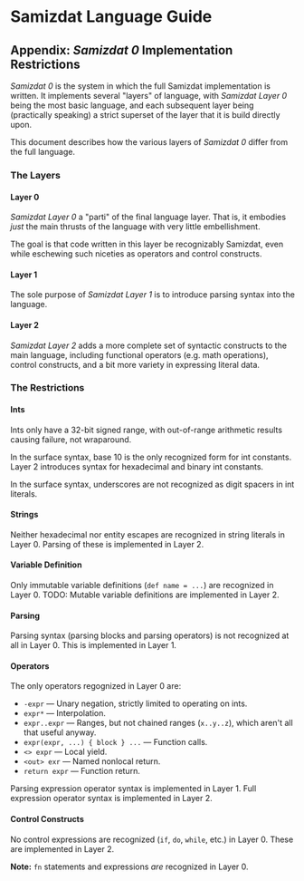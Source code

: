 Samizdat Language Guide
=======================

Appendix: *Samizdat 0* Implementation Restrictions
------------------------------------------------

*Samizdat 0* is the system in which the full Samizdat implementation is
written. It implements several "layers" of language, with *Samizdat Layer 0*
being the most basic language, and each subsequent layer being (practically
speaking) a strict superset of the layer that it is build directly upon.

This document describes how the various layers of *Samizdat 0* differ
from the full language.

### The Layers

#### Layer 0

*Samizdat Layer 0* a "parti" of the final language layer. That is, it
embodies *just* the main thrusts of the language with very little
embellishment.

The goal is that code written in this layer be recognizably Samizdat,
even while eschewing such niceties as operators and control constructs.

#### Layer 1

The sole purpose of *Samizdat Layer 1* is to introduce parsing syntax
into the language.

#### Layer 2

*Samizdat Layer 2* adds a more complete set of syntactic constructs to
the main language, including functional operators (e.g. math operations),
control constructs, and a bit more variety in expressing literal data.

### The Restrictions

#### Ints

Ints only have a 32-bit signed range, with out-of-range arithmetic
results causing failure, not wraparound.

In the surface syntax, base 10 is the only recognized form for int
constants. Layer 2 introduces syntax for hexadecimal and binary int
constants.

In the surface syntax, underscores are not recognized as digit spacers
in int literals.

#### Strings

Neither hexadecimal nor entity escapes are recognized in string literals
in Layer 0. Parsing of these is implemented in Layer 2.

#### Variable Definition

Only immutable variable definitions (`def name = ...`) are recognized in
Layer 0. TODO: Mutable variable definitions are implemented in Layer 2.

#### Parsing

Parsing syntax (parsing blocks and parsing operators) is not recognized at
all in Layer 0. This is implemented in Layer 1.

#### Operators

The only operators regognized in Layer 0 are:

* `-expr` &mdash; Unary negation, strictly limited to operating on ints.
* `expr*` &mdash; Interpolation.
* `expr..expr` &mdash; Ranges, but not chained ranges (`x..y..z`), which
  aren't all that useful anyway.
* `expr(expr, ...) { block } ...` &mdash; Function calls.
* `<> expr` &mdash; Local yield.
* `<out> exr` &mdash; Named nonlocal return.
* `return expr` &mdash; Function return.

Parsing expression operator syntax is implemented in Layer 1.
Full expression operator syntax is implemented in Layer 2.

#### Control Constructs

No control expressions are recognized (`if`, `do`, `while`, etc.) in Layer 0.
These are implemented in Layer 2.

**Note:** `fn` statements and expressions *are* recognized in Layer 0.

